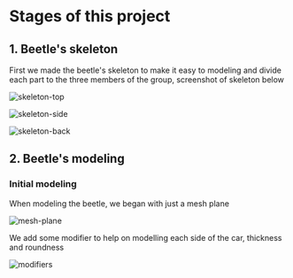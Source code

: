 # Stages of this project

## 1. Beetle's skeleton

First we made the beetle's skeleton to make it easy to modeling and divide each part to the three members of the group, screenshot of skeleton below

![skeleton-top](stages-assets/skeleton/skeleton-top.png)

![skeleton-side](stages-assets/skeleton/skeleton-side.png)

![skeleton-back](stages-assets/skeleton/skeleton-back.png)

## 2. Beetle's modeling

### Initial modeling

When modeling the beetle, we began with just a mesh plane

![mesh-plane](stages-assets/initial/mesh-plane.png)

We add some modifier to help on modelling each side of the car, thickness and roundness

![modifiers](stages-assets/initial/modifiers.png)
